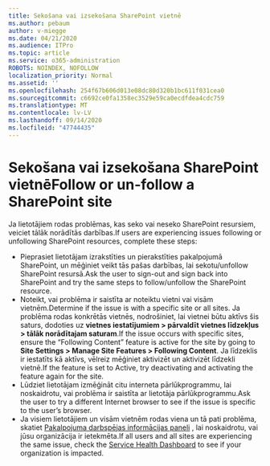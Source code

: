 ```yaml
---
title: Sekošana vai izsekošana SharePoint vietnē
ms.author: pebaum
author: v-miegge
ms.date: 04/21/2020
ms.audience: ITPro
ms.topic: article
ms.service: o365-administration
ROBOTS: NOINDEX, NOFOLLOW
localization_priority: Normal
ms.assetid: ''
ms.openlocfilehash: 254f67b606d013e08dc80d320b1bc611f031cea0
ms.sourcegitcommit: c6692ce0fa1358ec3529e59ca0ecdfdea4cdc759
ms.translationtype: MT
ms.contentlocale: lv-LV
ms.lasthandoff: 09/14/2020
ms.locfileid: "47744435"
---
```

# <a name="follow-or-un-follow-a-sharepoint-site"></a><span data-ttu-id="52221-102">Sekošana vai izsekošana SharePoint vietnē</span><span class="sxs-lookup"><span data-stu-id="52221-102">Follow or un-follow a SharePoint site</span></span>

<span data-ttu-id="52221-103">Ja lietotājiem rodas problēmas, kas seko vai neseko SharePoint resursiem, veiciet tālāk norādītās darbības.</span><span class="sxs-lookup"><span data-stu-id="52221-103">If users are experiencing issues following or unfollowing SharePoint resources, complete these steps:</span></span>

* <span data-ttu-id="52221-104">Pieprasiet lietotājam izrakstīties un pierakstīties pakalpojumā SharePoint, un mēģiniet veikt tās pašas darbības, lai sekotu/unfollow SharePoint resursā.</span><span class="sxs-lookup"><span data-stu-id="52221-104">Ask the user to sign-out and sign back into SharePoint and try the same steps to follow/unfollow the SharePoint resource.</span></span>
* <span data-ttu-id="52221-105">Noteikt, vai problēma ir saistīta ar noteiktu vietni vai visām vietnēm.</span><span class="sxs-lookup"><span data-stu-id="52221-105">Determine if the issue is with a specific site or all sites.</span></span> <span data-ttu-id="52221-106">Ja problēma rodas konkrētās vietnēs, nodrošiniet, lai vietnei būtu aktīvs šis saturs, dodoties uz **vietnes iestatījumiem > pārvaldīt vietnes līdzekļus > tālāk norādītajam saturam**.</span><span class="sxs-lookup"><span data-stu-id="52221-106">If the issue occurs with specific sites, ensure the “Following Content” feature is active for the site by going to **Site Settings > Manage Site Features > Following Content**.</span></span> <span data-ttu-id="52221-107">Ja līdzeklis ir iestatīts kā aktīvs, vēlreiz mēģiniet aktivizēt un aktivizēt līdzekli vietnē.</span><span class="sxs-lookup"><span data-stu-id="52221-107">If the feature is set to Active, try deactivating and activating the feature again for the site.</span></span>
* <span data-ttu-id="52221-108">Lūdziet lietotājam izmēģināt citu interneta pārlūkprogrammu, lai noskaidrotu, vai problēma ir saistīta ar lietotāja pārlūkprogrammu.</span><span class="sxs-lookup"><span data-stu-id="52221-108">Ask the user to try a different Internet browser to see if the issue is specific to the user’s browser.</span></span>
* <span data-ttu-id="52221-109">Ja visiem lietotājiem un visām vietnēm rodas viena un tā pati problēma, skatiet [Pakalpojuma darbspējas informācijas paneli](https://admin.microsoft.com/AdminPortal/Home#/servicehealth) , lai noskaidrotu, vai jūsu organizācija ir ietekmēta.</span><span class="sxs-lookup"><span data-stu-id="52221-109">If all users and all sites are experiencing the same issue, check the [Service Health Dashboard](https://admin.microsoft.com/AdminPortal/Home#/servicehealth) to see if your organization is impacted.</span></span>
